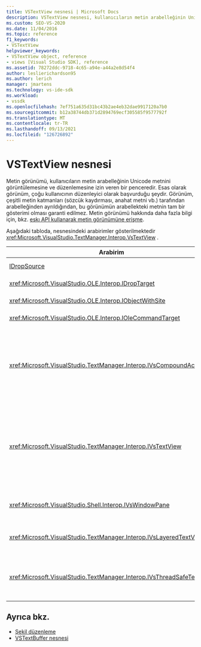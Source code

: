 ```yaml
---
title: VSTextView nesnesi | Microsoft Docs
description: VSTextView nesnesi, kullanıcıların metin arabelleğinin Unicode metnini görüntülemesine ve düzenlemesine izin veren bir penceredir.
ms.custom: SEO-VS-2020
ms.date: 11/04/2016
ms.topic: reference
f1_keywords:
- VSTextView
helpviewer_keywords:
- VSTextView object, reference
- views [Visual Studio SDK], reference
ms.assetid: 78272ddc-9718-4c65-a94e-a44a2e8d54f4
author: leslierichardson95
ms.author: lerich
manager: jmartens
ms.technology: vs-ide-sdk
ms.workload:
- vssdk
ms.openlocfilehash: 7ef751a635d31bc43b2ae4eb32dae9917120a7b0
ms.sourcegitcommit: b12a38744db371d2894769ecf305585f9577792f
ms.translationtype: MT
ms.contentlocale: tr-TR
ms.lasthandoff: 09/13/2021
ms.locfileid: "126726892"
---
```

# <a name="vstextview-object"></a>VSTextView nesnesi

Metin görünümü, kullanıcıların metin arabelleğinin Unicode metnini görüntülemesine ve düzenlemesine izin veren bir penceredir. Esas olarak görünüm, çoğu kullanıcının düzenleyici olarak başvurduğu şeydir. Görünüm, çeşitli metin katmanları (sözcük kaydırması, anahat metni vb.) tarafından arabelleğinden ayrıldığından, bu görünümün arabellekteki metnin tam bir gösterimi olması garanti edilmez. Metin görünümü hakkında daha fazla bilgi için, bkz. [eskı API kullanarak metin görünümüne erişme](/previous-versions/visualstudio/visual-studio-2015/extensibility/accessing-thetext-view-by-using-the-legacy-api?preserve-view=true&view=vs-2015).

Aşağıdaki tabloda, nesnesindeki arabirimler gösterilmektedir <xref:Microsoft.VisualStudio.TextManager.Interop.VsTextView> .

|Arabirim|Description|
|---------------|-----------------|
|[IDropSource](/windows/desktop/api/oleidl/nn-oleidl-idropsource)|Standart OLE arabirimi.|
|<xref:Microsoft.VisualStudio.OLE.Interop.IDropTarget>|Standart OLE arabirimi.|
|<xref:Microsoft.VisualStudio.OLE.Interop.IObjectWithSite>|Standart OLE arabirimi.|
|<xref:Microsoft.VisualStudio.OLE.Interop.IOleCommandTarget>|Standart OLE arabirimi.|
|<xref:Microsoft.VisualStudio.TextManager.Interop.IVsCompoundAction>|Bileşik eylemlerin (yani, tek bir geri alma/yineleme biriminde gruplanmış eylemler) oluşturulmasına izin vermez.|
|<xref:Microsoft.VisualStudio.TextManager.Interop.IVsTextView>|, Görünümü yönetmek ve bunlara erişmek için temel yöntemleri sağlar. `IVsTextView` iş parçacıklı güvenli değildir.|
|<xref:Microsoft.VisualStudio.Shell.Interop.IVsWindowPane>|Bir pencere bölmesi oluşturur ve yönetir.|
|<xref:Microsoft.VisualStudio.TextManager.Interop.IVsLayeredTextView>|Metin katmanlarla etkileşime girer.|
|<xref:Microsoft.VisualStudio.TextManager.Interop.IVsThreadSafeTextView>|Farklı bir iş parçacığından görünüm üzerinde işlemler gerçekleştirir.|

## <a name="see-also"></a>Ayrıca bkz.

- [Şekil düzenleme](https://www.microsoft.com/download/details.aspx?id=55984)
- [VSTextBuffer nesnesi](../extensibility/vstextbuffer-object.md)